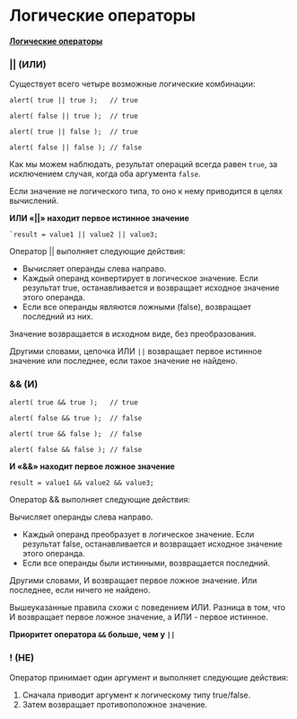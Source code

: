 # Логические операторы

#### [Логические операторы](https://learn.javascript.ru/logical-operators)

### || (ИЛИ)

Существует всего четыре возможные логические комбинации:

    alert( true || true );   // true
    
    alert( false || true );  // true
    
    alert( true || false );  // true
    
    alert( false || false ); // false

Как мы можем наблюдать, результат операций всегда равен `true`, за исключением случая, когда оба аргумента `false`.

Если значение не логического типа, то оно к нему приводится в целях вычислений.

**ИЛИ «||» находит первое истинное значение**

    `result = value1 || value2 || value3;

Оператор || выполняет следующие действия:

- Вычисляет операнды слева направо.
- Каждый операнд конвертирует в логическое значение. Если результат true, останавливается и возвращает исходное значение
  этого операнда.
- Если все операнды являются ложными (false), возвращает последний из них.

Значение возвращается в исходном виде, без преобразования.

Другими словами, цепочка ИЛИ `||` возвращает первое истинное значение или последнее, если такое значение не найдено.

### && (И)

    alert( true && true );   // true
    
    alert( false && true );  // false
    
    alert( true && false );  // false
    
    alert( false && false ); // false

**И «&&» находит первое ложное значение**

    result = value1 && value2 && value3;

Оператор && выполняет следующие действия:

Вычисляет операнды слева направо.

- Каждый операнд преобразует в логическое значение. Если результат false, останавливается и возвращает исходное значение
  этого операнда.
- Если все операнды были истинными, возвращается последний.

Другими словами, И возвращает первое ложное значение. Или последнее, если ничего не найдено.

Вышеуказанные правила схожи с поведением ИЛИ. Разница в том, что И возвращает первое ложное значение, а ИЛИ - первое
истинное.

**Приоритет оператора `&&` больше, чем у `||`**

### ! (НЕ)

Оператор принимает один аргумент и выполняет следующие действия:

1. Сначала приводит аргумент к логическому типу true/false.
2. Затем возвращает противоположное значение.

